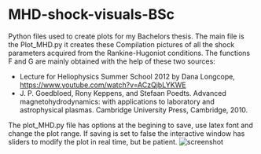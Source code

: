 # MHD-shock-visuals-BSc
Python files used to create plots for my Bachelors thesis. 
The main file is the Plot_MHD.py it creates these Compilation pictures of all the shock parameters acquired from the Rankine-Hugoniot conditions. The functions F and G are mainly obtained with the help of these two sources: 
- Lecture for Heliophysics Summer School 2012 by Dana Longcope, https://www.youtube.com/watch?v=ACzQjbLYKWE
- J. P. Goedbloed, Rony Keppens, and Stefaan Poedts. Advanced magnetohydrodynamics: with applications to laboratory and astrophysical plasmas. Cambridge University Press, Cambridge, 2010.

The plot_MHD.py file has options at the begining to save, use latex font and change the plot range. If saving is set to false the interactive window has sliders to modify the plot in real time, but be patient.
![screenshot](Compilation.png)
